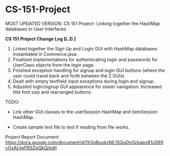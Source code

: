 # CS-151-Project
MOST UPDATED VERSION: CS 151 Project- Linking together the HashMap databases to User Interfaces


**CS 151 Project Change Log [L.D.]**

1. Linked together the Sign Up and Login GUI with HashMap databases instantiated in Commerce.java. 
2. Finalized implementations for authenticating login and passwords for UserClass objects from the login page.
3. Finished exception handling for signup and login GUI buttons (where the user could travel back and forth between the 2 GUIs)
4. Dealt with empty textfield input exceptions during login and signup. 
5. 	Adjusted login/signup GUI appearence for easier navigation. Increased title font size and rearranged buttons.

TODO:

- Link other GUI classes to the userSession HashMap and itemSession HashMap.

- Create sample text file to test if reading from file works. 


Project Report Document: https://docs.google.com/document/d/1X3oBoukzML1SQoDn3zbapv81cD69cOxALhxFRSZpQkQ/edit
